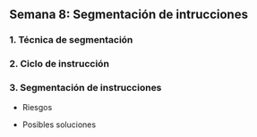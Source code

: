 ##  Semana 8: Segmentación de intrucciones

### 1. Técnica de segmentación

### 2. Ciclo de instrucción

### 3. Segmentación de instrucciones

- Riesgos

- Posibles soluciones
